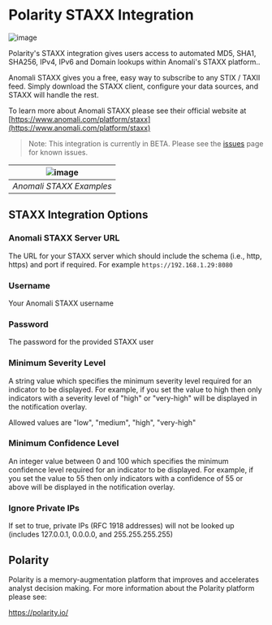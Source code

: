 # Polarity STAXX Integration

![image](https://img.shields.io/badge/status-beta-green.svg)

Polarity's STAXX integration gives users access to automated MD5, SHA1, SHA256, IPv4, IPv6 and Domain lookups within Anomali's STAXX platform..

Anomali STAXX gives you a free, easy way to subscribe to any STIX / TAXII feed. Simply download the STAXX client, configure your data sources, and STAXX will handle the rest.

To learn more about Anomali STAXX please see their official website at [https://www.anomali.com/platform/staxx](https://www.anomali.com/platform/staxx)

> Note: This integration is currently in BETA.  Please see the [issues](https://github.com/polarityio/staxx/issues) page for known issues.

| ![image](https://user-images.githubusercontent.com/306319/30605835-a4e51c5e-9d3d-11e7-8ada-9908bd118405.png)  |
|---|
|*Anomali STAXX Examples* |

## STAXX Integration Options

### Anomali STAXX Server URL

The URL for your STAXX server which should include the schema (i.e., http, https) and port if required.  For example `https://192.168.1.29:8080`

### Username

Your Anomali STAXX username

### Password

The password for the provided STAXX user

### Minimum Severity Level

A string value which specifies the minimum severity level required for an indicator to be displayed.   For example, if you set the value to high then only indicators with a severity level of "high" or "very-high" will be displayed in the notification overlay.

Allowed values are "low", "medium", "high", "very-high"

### Minimum Confidence Level

An integer value between 0 and 100 which specifies the minimum confidence level required for an indicator to be displayed.   For example, if you set the value to 55 then only indicators with a confidence of 55 or above will be displayed in the notification overlay.

### Ignore Private IPs

If set to true, private IPs (RFC 1918 addresses) will not be looked up (includes 127.0.0.1, 0.0.0.0, and 255.255.255.255)

## Polarity

Polarity is a memory-augmentation platform that improves and accelerates analyst decision making.  For more information about the Polarity platform please see: 

https://polarity.io/
